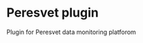 <!-- This README file is going to be the one displayed on the Grafana.com website for your plugin -->

# Peresvet plugin

Plugin for Peresvet data monitoring platforom
